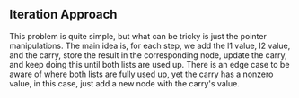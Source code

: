 ## Iteration Approach
This problem is quite simple, but what can be tricky is just the pointer manipulations. The main idea is, for each step, we add the l1 value, l2 value, and the carry, store the result in the corresponding node, update the carry, and keep doing this until both lists are used up. There is an edge case to be aware of where both lists are fully used up, yet the carry has a nonzero value, in this case, just add a new node with the carry's value.
```

```